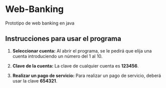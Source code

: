 # Web-Banking
Prototipo de web banking en java
## Instrucciones para usar el programa

1. **Seleccionar cuenta:**
   Al abrir el programa, se le pedirá que elija una cuenta introduciendo un número del 1 al 10.

2. **Clave de la cuenta:**
   La clave de cualquier cuenta es **123456**.

3. **Realizar un pago de servicio:**
   Para realizar un pago de servicio, deberá usar la clave **654321**.
